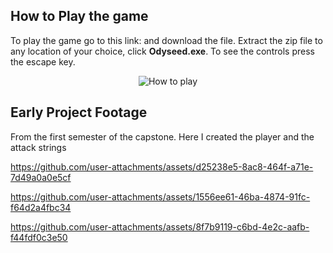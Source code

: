 ## How to Play the game

To play the game go to this link: [](https://drive.google.com/file/d/16vZ7crHR03YidnWHS-2Y7SYpMVB94F6W/view?usp=sharing) and download the file. Extract the zip file to any location of your choice, click **Odyseed.exe**. To see the controls press the escape key.

<p align="center">
   <img src = "..\Docs\Completed Projects\Odyseed\pictures\Controls.png" alt="How to play" style="max-width: 100%">
</p>



## Early Project Footage 

From the first semester of the capstone. Here I created the player and the attack strings

https://github.com/user-attachments/assets/d25238e5-8ac8-464f-a71e-7d49a0a0e5cf


https://github.com/user-attachments/assets/1556ee61-46ba-4874-91fc-f64d2a4fbc34



https://github.com/user-attachments/assets/8f7b9119-c6bd-4e2c-aafb-f44fdf0c3e50



